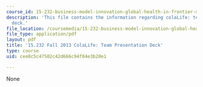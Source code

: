 ```yaml
---
course_id: 15-232-business-model-innovation-global-health-in-frontier-markets-fall-2013
description: 'This file contains the information regarding colaLife: team presentation
  deck.'
file_location: /coursemedia/15-232-business-model-innovation-global-health-in-frontier-markets-fall-2013/cee8c5c47502c42d666c94f04e3b20e1_MIT15_232F13_t2_presentatn.pdf
file_type: application/pdf
layout: pdf
title: '15.232 Fall 2013 ColaLife: Team Presentation Deck'
type: course
uid: cee8c5c47502c42d666c94f04e3b20e1

---
```

None